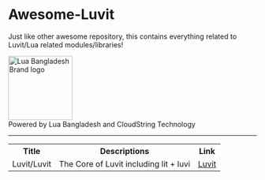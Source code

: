 # Awesome-Luvit
Just like other awesome repository, this contains everything related to Luvit/Lua related modules/libraries!

<img src="lua.png" alt="Lua Bangladesh Brand logo" class="" style="width: 130px; height:auto;"> <br>
Powered by Lua Bangladesh and CloudString Technology
<hr>

 <table>
  <tr>
    <th>Title</th>
    <th>Descriptions</th>
    <th>Link</th>
  </tr>
  <tr>
    <td>Luvit/Luvit</td>
    <td>The Core of Luvit including lit + luvi</td>
    <td><a href = "https://github.com/luvit/luvit">Luvit</a></td>
  </tr>

</table> 